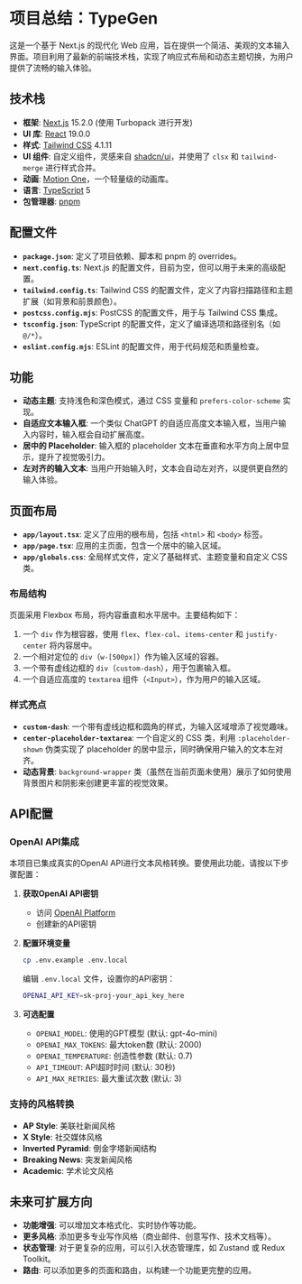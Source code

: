 # 项目总结：TypeGen

这是一个基于 Next.js 的现代化 Web 应用，旨在提供一个简洁、美观的文本输入界面。项目利用了最新的前端技术栈，实现了响应式布局和动态主题切换，为用户提供了流畅的输入体验。

## 技术栈

- **框架**: [Next.js](https://nextjs.org/) 15.2.0 (使用 Turbopack 进行开发)
- **UI 库**: [React](https://reactjs.org/) 19.0.0
- **样式**: [Tailwind CSS](https://tailwindcss.com/) 4.1.11
- **UI 组件**: 自定义组件，灵感来自 [shadcn/ui](https://ui.shadcn.com/)，并使用了 `clsx` 和 `tailwind-merge` 进行样式合并。
- **动画**: [Motion One](https://motion.dev/)，一个轻量级的动画库。
- **语言**: [TypeScript](https://www.typescriptlang.org/) 5
- **包管理器**: [pnpm](https://pnpm.io/)

## 配置文件

- **`package.json`**: 定义了项目依赖、脚本和 pnpm 的 overrides。
- **`next.config.ts`**: Next.js 的配置文件，目前为空，但可以用于未来的高级配置。
- **`tailwind.config.ts`**: Tailwind CSS 的配置文件，定义了内容扫描路径和主题扩展（如背景和前景颜色）。
- **`postcss.config.mjs`**: PostCSS 的配置文件，用于与 Tailwind CSS 集成。
- **`tsconfig.json`**: TypeScript 的配置文件，定义了编译选项和路径别名（如 `@/*`）。
- **`eslint.config.mjs`**: ESLint 的配置文件，用于代码规范和质量检查。

## 功能

- **动态主题**: 支持浅色和深色模式，通过 CSS 变量和 `prefers-color-scheme` 实现。
- **自适应文本输入框**: 一个类似 ChatGPT 的自适应高度文本输入框，当用户输入内容时，输入框会自动扩展高度。
- **居中的 Placeholder**: 输入框的 placeholder 文本在垂直和水平方向上居中显示，提升了视觉吸引力。
- **左对齐的输入文本**: 当用户开始输入时，文本会自动左对齐，以提供更自然的输入体验。

## 页面布局

- **`app/layout.tsx`**: 定义了应用的根布局，包括 `<html>` 和 `<body>` 标签。
- **`app/page.tsx`**: 应用的主页面，包含一个居中的输入区域。
- **`app/globals.css`**: 全局样式文件，定义了基础样式、主题变量和自定义 CSS 类。

### 布局结构

页面采用 Flexbox 布局，将内容垂直和水平居中。主要结构如下：

1.  一个 `div` 作为根容器，使用 `flex`、`flex-col`、`items-center` 和 `justify-center` 将内容居中。
2.  一个相对定位的 `div`（`w-[500px]`）作为输入区域的容器。
3.  一个带有虚线边框的 `div`（`custom-dash`），用于包裹输入框。
4.  一个自适应高度的 `textarea` 组件（`<Input>`），作为用户的输入区域。

### 样式亮点

- **`custom-dash`**: 一个带有虚线边框和圆角的样式，为输入区域增添了视觉趣味。
- **`center-placeholder-textarea`**: 一个自定义的 CSS 类，利用 `:placeholder-shown` 伪类实现了 placeholder 的居中显示，同时确保用户输入的文本左对齐。
- **动态背景**: `background-wrapper` 类（虽然在当前页面未使用）展示了如何使用背景图片和阴影来创建更丰富的视觉效果。

## API配置

### OpenAI API集成

本项目已集成真实的OpenAI API进行文本风格转换。要使用此功能，请按以下步骤配置：

1. **获取OpenAI API密钥**
   - 访问 [OpenAI Platform](https://platform.openai.com/account/api-keys)
   - 创建新的API密钥

2. **配置环境变量**
   ```bash
   cp .env.example .env.local
   ```
   
   编辑 `.env.local` 文件，设置你的API密钥：
   ```bash
   OPENAI_API_KEY=sk-proj-your_api_key_here
   ```

3. **可选配置**
   - `OPENAI_MODEL`: 使用的GPT模型 (默认: gpt-4o-mini)
   - `OPENAI_MAX_TOKENS`: 最大token数 (默认: 2000)
   - `OPENAI_TEMPERATURE`: 创造性参数 (默认: 0.7)
   - `API_TIMEOUT`: API超时时间 (默认: 30秒)
   - `API_MAX_RETRIES`: 最大重试次数 (默认: 3)

### 支持的风格转换

- **AP Style**: 美联社新闻风格
- **X Style**: 社交媒体风格
- **Inverted Pyramid**: 倒金字塔新闻结构
- **Breaking News**: 突发新闻风格
- **Academic**: 学术论文风格

## 未来可扩展方向

- **功能增强**: 可以增加文本格式化、实时协作等功能。
- **更多风格**: 添加更多专业写作风格（商业邮件、创意写作、技术文档等）。
- **状态管理**: 对于更复杂的应用，可以引入状态管理库，如 Zustand 或 Redux Toolkit。
- **路由**: 可以添加更多的页面和路由，以构建一个功能更完整的应用。
